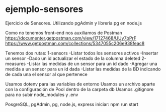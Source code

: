 # ejemplo-sensores
Ejercicio de Sensores. 
Utilizando pgAdmin y librería pg en node.js

Como no tenemos front-end nos auxiliamos de Postman 
https://documenter.getpostman.com/view/17127468/UUy7bPrF
https://www.getpostman.com/collections/5347055c206e938feac8

Tenemos dos rutas:
1-sensors
    -Listar todos los sensores activos
    -Insertar un sensor
    -Dado un id actualizar el estado de la columna deleted
2-measures
    -Listar las medidas de un sensor para un id dado
    -Agregar una medida a un sensor para un id dada
    -Listar las medidas de la BD indicando de cada una el sensor al que pertenece

Usamos dotenv para las variables de entorno
Usamos un archivo aparte con la configuración de Pool dentro de la carpeta db
Usamos .gitignore para no subir node_modules y .env

PosgreSQL, pgAdmin, pg, node.js, express
iniciar: npm run start
